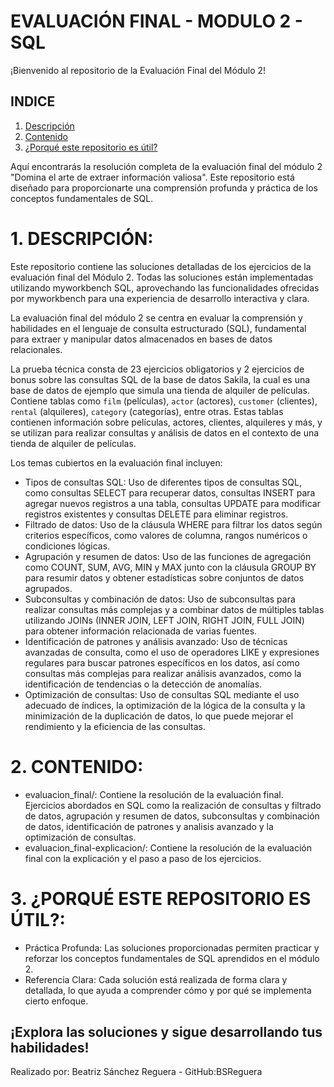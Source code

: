 # EVALUACIÓN FINAL - MODULO 2 - SQL 


¡Bienvenido al repositorio de la Evaluación Final del Módulo 2!

## INDICE
1. [Descripción](#1-descripción)
2. [Contenido](#2-contenido)
3. [¿Porqué este repositorio es útil?](#3-utilidad)
   

Aquí encontrarás la resolución completa de la evaluación final del módulo 2 "Domina el arte de extraer información valiosa". Este repositorio está diseñado para proporcionarte una comprensión profunda y práctica de los conceptos fundamentales de SQL.

# 1. DESCRIPCIÓN: 
Este repositorio contiene las soluciones detalladas de los ejercicios de la evaluación final del Módulo 2. Todas las soluciones están implementadas utilizando myworkbench SQL, aprovechando las funcionalidades ofrecidas por myworkbench para una experiencia de desarrollo interactiva y clara.

La evaluación final del módulo 2 se centra en evaluar la comprensión y habilidades en el lenguaje de consulta estructurado (SQL), fundamental para extraer y manipular datos almacenados en bases de datos relacionales.

La prueba técnica consta de 23 ejercicios obligatorios y 2 ejercicios de bonus sobre las consultas SQL  de la base de datos Sakila, la cual es una base de datos de ejemplo que simula una tienda de alquiler de películas. Contiene tablas como `film` (películas), `actor` (actores), `customer` (clientes), `rental` (alquileres), `category` (categorías), entre otras. Estas tablas contienen información sobre películas, actores, clientes, alquileres y más, y se utilizan para realizar consultas y análisis de datos en el contexto de una tienda de alquiler de películas.

Los temas cubiertos en la evaluación final incluyen:
- Tipos de consultas SQL: Uso de diferentes tipos de consultas SQL, como consultas SELECT para recuperar datos, consultas INSERT para agregar nuevos registros a una tabla, consultas UPDATE para modificar registros existentes y consultas DELETE para eliminar registros.
- Filtrado de datos: Uso de la cláusula WHERE para filtrar los datos según criterios específicos, como valores de columna, rangos numéricos o condiciones lógicas.
- Agrupación y resumen de datos: Uso de las funciones de agregación como COUNT, SUM, AVG, MIN y MAX junto con la cláusula GROUP BY para resumir datos y obtener estadísticas sobre conjuntos de datos agrupados.
- Subconsultas y combinación de datos: Uso de subconsultas para realizar consultas más complejas y a combinar datos de múltiples tablas utilizando JOINs (INNER JOIN, LEFT JOIN, RIGHT JOIN, FULL JOIN) para obtener información relacionada de varias fuentes.
- Identificación de patrones y análisis avanzado: Uso de técnicas avanzadas de consulta, como el uso de operadores LIKE y expresiones regulares para buscar patrones específicos en los datos, así como consultas más complejas para realizar análisis avanzados, como la identificación de tendencias o la detección de anomalías.
- Optimización de consultas: Uso de consultas SQL mediante el uso adecuado de índices, la optimización de la lógica de la consulta y la minimización de la duplicación de datos, lo que puede mejorar el rendimiento y la eficiencia de las consultas.
  
# 2. CONTENIDO: 
- evaluacion_final/: Contiene la resolución de la evaluación final. Ejercicios abordados en SQL como la realización de consultas y filtrado de datos, agrupación y resumen de datos, subconsultas y combinación de datos, identificación de patrones y analisis avanzado y la optimización de consultas.
- evaluacion_final-explicacion/: Contiene la resolución de la evaluación final con la explicación y el paso a paso de los ejercicios.

# 3. ¿PORQUÉ ESTE REPOSITORIO ES ÚTIL?: 
- Práctica Profunda: Las soluciones proporcionadas permiten practicar y reforzar los conceptos fundamentales de SQL aprendidos en el módulo 2.
- Referencia Clara: Cada solución está realizada de forma clara y detallada, lo que ayuda a comprender cómo y por qué se implementa cierto enfoque.



## ¡Explora las soluciones y sigue desarrollando tus habilidades!



Realizado por: Beatriz Sánchez Reguera - GitHub:BSReguera
